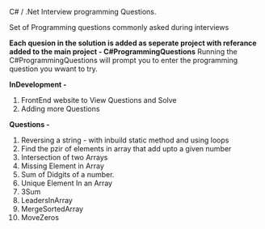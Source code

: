 C# / .Net Interview programming Questions.

Set of Programming questions commonly asked during interviews

**Each quesion in the solution is added as seperate project with referance added to the main project - C#ProgrammingQuestions**
Running the C#ProgrammingQuestions will prompt you to enter the programming question you wwant to try.

**InDevelopment -**
1. FrontEnd website to View Questions and Solve
2. Adding more Questions


**Questions -**
  1. Reversing a string - with inbuild static method and using loops
  2. Find the pzir of elements in array that add upto a given number
  3. Intersection of two Arrays
  4. Missing Element in Array
  5. Sum of Didgits of a number.
  6. Unique Element In an Array
  7. 3Sum
  8. LeadersInArray
  9. MergeSortedArray
  10. MoveZeros